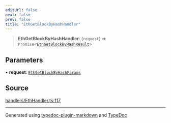 ```yaml
---
editUrl: false
next: false
prev: false
title: "EthGetBlockByHashHandler"
---
```


> **EthGetBlockByHashHandler**: (`request`) => `Promise`\<[`EthGetBlockByHashResult`](/generated/tevm/actions-types/type-aliases/ethgetblockbyhashresult/)\>

## Parameters

▪ **request**: [`EthGetBlockByHashParams`](/generated/tevm/actions-types/type-aliases/ethgetblockbyhashparams/)

## Source

[handlers/EthHandler.ts:117](https://github.com/evmts/tevm-monorepo/blob/main/packages/actions-types/src/handlers/EthHandler.ts#L117)

***
Generated using [typedoc-plugin-markdown](https://www.npmjs.com/package/typedoc-plugin-markdown) and [TypeDoc](https://typedoc.org/)
